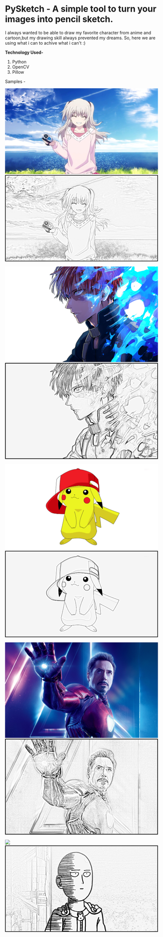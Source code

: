 # PySketch - A simple tool to turn your images into pencil sketch.

I always wanted to be able to draw my favorite character from anime and cartoon,but my drawing skill always prevented my dreams.
So, here we are using what i can to achive what i can't  :)

**Technology Used-**
1. Python
2. OpenCV
3. Pillow

Samples -

![](https://github.com/milannzz/Pencil-Sketch-Using-Python/blob/master/Images/aa.jpg)
![](https://github.com/milannzz/Pencil-Sketch-Using-Python/blob/master/output/output1.jpg)

![](https://github.com/milannzz/Pencil-Sketch-Using-Python/blob/master/Images/iaf.png) 
![](https://github.com/milannzz/Pencil-Sketch-Using-Python/blob/master/output/output2.jpg)

![](https://github.com/milannzz/Pencil-Sketch-Using-Python/blob/master/Images/pk.png) 
![](https://github.com/milannzz/Pencil-Sketch-Using-Python/blob/master/output/output3.jpg)

![](https://github.com/milannzz/Pencil-Sketch-Using-Python/blob/master/Images/rj.jpg) 
![](https://github.com/milannzz/Pencil-Sketch-Using-Python/blob/master/output/output4.jpg)

![](https://github.com/milannzz/Pencil-Sketch-Using-Python/blob/master/Images/yo.png) 
![](https://github.com/milannzz/Pencil-Sketch-Using-Python/blob/master/output/output5.jpg)
